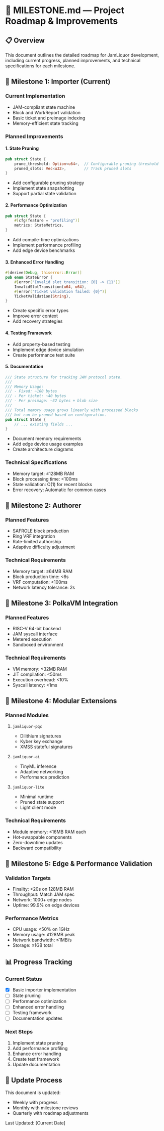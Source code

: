 # 🚀 MILESTONE.md — Project Roadmap & Improvements

## 📋 Overview

This document outlines the detailed roadmap for JamLiquor development, including current progress, planned improvements, and technical specifications for each milestone.

## 🎯 Milestone 1: Importer (Current)

### Current Implementation
- JAM-compliant state machine
- Block and WorkReport validation
- Basic ticket and preimage indexing
- Memory-efficient state tracking

### Planned Improvements

#### 1. State Pruning
```rust
pub struct State {
    prune_threshold: Option<u64>,  // Configurable pruning threshold
    pruned_slots: Vec<u32>,        // Track pruned slots
}
```
- Add configurable pruning strategy
- Implement state snapshotting
- Support partial state validation

#### 2. Performance Optimization
```rust
pub struct State {
    #[cfg(feature = "profiling")]
    metrics: StateMetrics,
}
```
- Add compile-time optimizations
- Implement performance profiling
- Add edge device benchmarks

#### 3. Enhanced Error Handling
```rust
#[derive(Debug, thiserror::Error)]
pub enum StateError {
    #[error("Invalid slot transition: {0} -> {1}")]
    InvalidSlotTransition(u64, u64),
    #[error("Ticket validation failed: {0}")]
    TicketValidation(String),
}
```
- Create specific error types
- Improve error context
- Add recovery strategies

#### 4. Testing Framework
- Add property-based testing
- Implement edge device simulation
- Create performance test suite

#### 5. Documentation
```rust
/// State structure for tracking JAM protocol state.
///
/// Memory Usage:
/// - Fixed: ~100 bytes
/// - Per ticket: ~40 bytes
/// - Per preimage: ~32 bytes + blob size
///
/// Total memory usage grows linearly with processed blocks
/// but can be pruned based on configuration.
pub struct State {
    // ... existing fields ...
}
```
- Document memory requirements
- Add edge device usage examples
- Create architecture diagrams

### Technical Specifications
- Memory target: ≤128MB RAM
- Block processing time: <100ms
- State validation: O(1) for recent blocks
- Error recovery: Automatic for common cases

## 🎯 Milestone 2: Authorer

### Planned Features
- SAFROLE block production
- Ring VRF integration
- Rate-limited authorship
- Adaptive difficulty adjustment

### Technical Requirements
- Memory target: ≤64MB RAM
- Block production time: <6s
- VRF computation: <100ms
- Network latency tolerance: 2s

## 🎯 Milestone 3: PolkaVM Integration

### Planned Features
- RISC-V 64-bit backend
- JAM syscall interface
- Metered execution
- Sandboxed environment

### Technical Requirements
- VM memory: ≤32MB RAM
- JIT compilation: <50ms
- Execution overhead: <10%
- Syscall latency: <1ms

## 🎯 Milestone 4: Modular Extensions

### Planned Modules
1. `jamliquor-pqc`
   - Dilithium signatures
   - Kyber key exchange
   - XMSS stateful signatures

2. `jamliquor-ai`
   - TinyML inference
   - Adaptive networking
   - Performance prediction

3. `jamliquor-lite`
   - Minimal runtime
   - Pruned state support
   - Light client mode

### Technical Requirements
- Module memory: ≤16MB RAM each
- Hot-swappable components
- Zero-downtime updates
- Backward compatibility

## 🎯 Milestone 5: Edge & Performance Validation

### Validation Targets
- Finality: <20s on 128MB RAM
- Throughput: Match JAM spec
- Network: 1000+ edge nodes
- Uptime: 99.9% on edge devices

### Performance Metrics
- CPU usage: <50% on 1GHz
- Memory usage: ≤128MB peak
- Network bandwidth: ≤1MB/s
- Storage: ≤1GB total

## 📊 Progress Tracking

### Current Status
- [x] Basic importer implementation
- [ ] State pruning
- [ ] Performance optimization
- [ ] Enhanced error handling
- [ ] Testing framework
- [ ] Documentation updates

### Next Steps
1. Implement state pruning
2. Add performance profiling
3. Enhance error handling
4. Create test framework
5. Update documentation

## 🔄 Update Process

This document is updated:
- Weekly with progress
- Monthly with milestone reviews
- Quarterly with roadmap adjustments

Last Updated: [Current Date]
